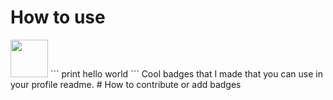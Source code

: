 # How to use
<img width = "60"  src = "https://github.com/SuperSaiyanCoding/Profile-readme-badges/assets/112682624/7afef4f8-9af3-4487-bb46-ec0f57f8fdd9">
``` print hello world ```
Cool badges that I made that you can use in your profile readme.
# How to contribute or add badges
